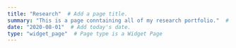 ```yaml
---
title: "Research"  # Add a page title.
summary: "This is a page conntaining all of my research portfolio."  # Add a page description.
date: "2020-08-01"  # Add today's date.
type: "widget_page"  # Page type is a Widget Page
---
```

